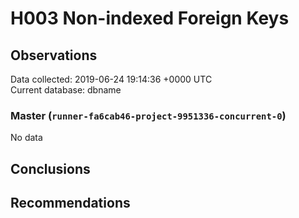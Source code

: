 # H003 Non-indexed Foreign Keys #

## Observations ##
Data collected: 2019-06-24 19:14:36 +0000 UTC  
Current database: dbname  

### Master (`runner-fa6cab46-project-9951336-concurrent-0`) ###


No data


## Conclusions ##


## Recommendations ##

